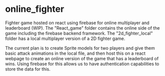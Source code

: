 # online_fighter
Fighter game hosted on react using firebase for online multiplayer and leaderboard (WIP). The "React_game" folder contains the online side of the game including the firebase backend framework. The "2d_fighter_local" folder has a local multiplayer version of a 2D fighter game.

The current plan is to create Sprite models for two players and give them basic attack animations in the local file, and then host this on a react webpage to create an online version of the game that has a leaderboard of wins. Using firebase for this allows us to have authentication capabilities to store the data for this. 

